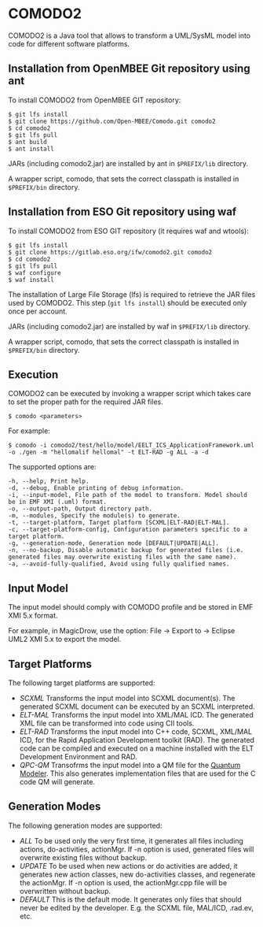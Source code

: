 COMODO2
=======
COMODO2 is a Java tool that allows to transform a UML/SysML model into code for different software platforms.

Installation from OpenMBEE Git repository using ant
---------------------------------------------------
To install COMODO2 from OpenMBEE GIT repository:

    $ git lfs install
    $ git clone https://github.com/Open-MBEE/Comodo.git comodo2  
    $ cd comodo2
    $ git lfs pull
    $ ant build
    $ ant install

JARs (including comodo2.jar) are installed by ant in `$PREFIX/lib` directory.

A wrapper script, comodo, that sets the correct classpath is installed in `$PREFIX/bin` directory.

Installation from ESO Git repository using waf
----------------------------------------------
To install COMODO2 from ESO GIT repository (it requires waf and wtools):

    $ git lfs install
    $ git clone https://gitlab.eso.org/ifw/comodo2.git comodo2  
    $ cd comodo2
    $ git lfs pull
    $ waf configure
    $ waf install

The installation of Large File Storage (lfs) is required to retrieve the JAR files used by COMODO2. This step (`git lfs install`) should be executed only once per account.

JARs (including comodo2.jar) are installed by waf in `$PREFIX/lib` directory.

A wrapper script, comodo, that sets the correct classpath is installed in `$PREFIX/bin` directory.

Execution
---------
COMODO2 can be executed by invoking a wrapper script which takes care to set the proper path for the required JAR files.

    $ comodo <parameters>

For example:

    $ comodo -i comodo2/test/hello/model/EELT_ICS_ApplicationFramework.uml -o ./gen -m "hellomalif hellomal" -t ELT-RAD -g ALL -a -d

The supported options are:

    -h, --help, Print help.
    -d, --debug, Enable printing of debug information.
    -i, --input-model, File path of the model to transform. Model should be in EMF XMI (.uml) format.
    -o, --output-path, Output directory path.
    -m, --modules, Specify the module(s) to generate.
    -t, --target-platform, Target platform [SCXML|ELT-RAD|ELT-MAL].		
    -c, --target-platform-config, Configuration parameters specific to a target platform.
    -g, --generation-mode, Generation mode [DEFAULT|UPDATE|ALL].
    -n, --no-backup, Disable automatic backup for generated files (i.e. generated files may overwrite existing files with the same name).
    -a, --avoid-fully-qualified, Avoid using fully qualified names.
     
Input Model
-----------
The input model should comply with COMODO profile and be stored in EMF XMI 5.x format.

For example, in MagicDrow, use the option: File -> Export to -> Eclipse UML2 XMI 5.x to export the model.

Target Platforms
----------------
The following target platforms are supported:

  - *SCXML* Transforms the input model into SCXML document(s). The generated SCXML document can be executed by an SCXML interpreted.
  - *ELT-MAL* Transforms the input model into XML/MAL ICD. The generated XML file can be transformed into code using CII tools.
  - *ELT-RAD* Transforms the input model into C++ code, SCXML, XML/MAL ICD, for the Rapid Application Development toolkit (RAD). The generated code can be compiled and executed on a machine installed with the ELT Development Environment and RAD.
  - *QPC-QM* Transofrms the input model into a QM file for the [Quantum Modeler](https://www.state-machine.com/qm/). This also generates implementation files that are used for the C code QM will generate.
   
Generation Modes
----------------
The following generation modes are supported:

  - *ALL* To be used only the very first time, it generates all files including actions, do-activities, actionMgr. If -n option is used, generated files will overwrite existing files without backup.
  - *UPDATE* To be used when new actions or do activities are added, it generates new action classes, new do-activities classes, and regenerate the actionMgr. If -n option is used, the actionMgr.cpp file will be overwritten without backup.
  - *DEFAULT* This is the default mode. It generates only files that should never be edited by the developer. E.g. the SCXML file, MAL/ICD, .rad.ev, etc.
  
